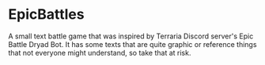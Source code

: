 # EpicBattles
 A small text battle game that was inspired by Terraria Discord server's Epic Battle Dryad Bot. It has some texts that are quite graphic or reference things that not everyone might understand, so take that at risk.
